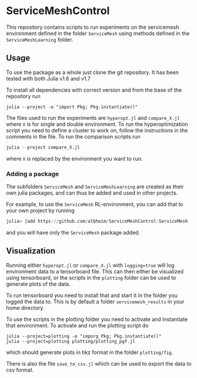 # ServiceMeshControl

This repository contains scripts to run experiments on the servicemesh environment defined in the folder `ServiceMesh` using methods defined in the `ServiceMeshLearning` folder.

## Usage

To use the package as a whole just clone the git repository. It has been tested with both Julia v1.6 and v1.7

To install all dependencies with correct version and from the base of the repository run
```
julia --project -e "import Pkg; Pkg.instantiate()"
```

The files used to run the experiments are `hyperopt.jl` and `compare_X.jl` where `X` is for single and double environment.
To run the hyperoptimization script you need to define a cluster to work on, follow the instructions in the comments in the file.
To run the comparison scripts run 
```julia
julia --project compare_X.jl
```
where `X` is replaced by the environment you want to run.

### Adding a package
The subfolders `ServiceMesh` and `ServiceMeshLearning` are created as their own julia packages, and can thus be added and used in other projects.

For example, to use the `ServiceMesh` RL-environment, you can add that to your own project by running
```julia
julia> ]add https://github.com/albheim/ServiceMeshControl:ServiceMesh
```
and you will have only the `ServiceMesh` package added.

## Visualization

Running either `hyperopt.jl` or `compare_X.jl` with `logging=true` will log environment data to a tensorboard file. This can then either be visualized using tensorboard, or the scripts in the `plotting` folder can be used to generate plots of the data.

To run tensorboard you need to install that and start it in the folder you logged the data to. This is by default a folder `servicemesh_results` in your home directory.

To use the scripts in the plotting folder you need to activate and instantiate that environment.
To activate and run the plotting script do
```
julia --project=plotting -e "imporg Pkg; Pkg.instantiate()"
julia --project=plotting plotting/plotting_pgf.jl
```
which should generate plots in tikz format in the folder `plotting/fig`.

There is also the file `save_to_csv.jl` which can be used to export the data to csv format.